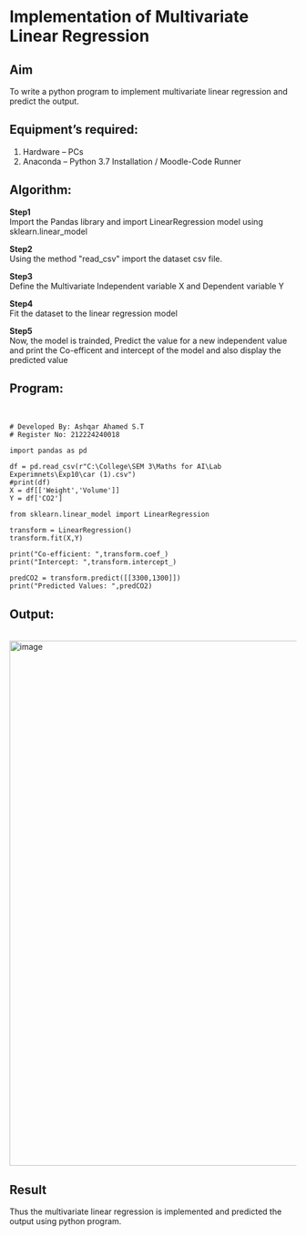 # Implementation of Multivariate Linear Regression
## Aim
To write a python program to implement multivariate linear regression and predict the output.
## Equipment’s required:
1.	Hardware – PCs
2.	Anaconda – Python 3.7 Installation / Moodle-Code Runner
## Algorithm:
**Step1**
<br>
Import  the Pandas library and import LinearRegression model using sklearn.linear_model

**Step2**
<br>
Using the method "read_csv" import the dataset csv file.

**Step3**
<br>
Define the Multivariate Independent variable X and Dependent variable Y

**Step4**
<br>
Fit the dataset to the linear regression model

**Step5**
<br>
Now, the model is trainded, Predict the value for a new independent value and print the Co-efficent and intercept of the model and also display the predicted value

## Program:
<br>

```
# Developed By: Ashqar Ahamed S.T
# Register No: 212224240018

import pandas as pd

df = pd.read_csv(r"C:\College\SEM 3\Maths for AI\Lab Experimnets\Exp10\car (1).csv")
#print(df)
X = df[['Weight','Volume']]
Y = df['CO2']

from sklearn.linear_model import LinearRegression

transform = LinearRegression()
transform.fit(X,Y)

print("Co-efficient: ",transform.coef_)
print("Intercept: ",transform.intercept_)

predCO2 = transform.predict([[3300,1300]])
print("Predicted Values: ",predCO2)

```

## Output:
<br>
<img width="899" height="923" alt="image" src="https://github.com/user-attachments/assets/cbf3b144-9a5d-4b5e-a386-1918509a7ce6" />



## Result
Thus the multivariate linear regression is implemented and predicted the output using python program.
